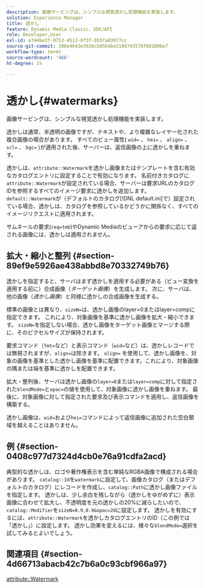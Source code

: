 ```yaml
---
description: 画像サービングは、シンプルな視覚透かし処理機能を実装します。
solution: Experience Manager
title: 透かし
feature: Dynamic Media Classic、SDK/API
role: Developer,User
exl-id: e744be3f-9753-4513-8f37-055fa03077cc
source-git-commit: 206e4643e3926cb85b4be2189743578f88180be7
workflow-type: tm+mt
source-wordcount: '466'
ht-degree: 1%

---
```


# 透かし{#watermarks}

画像サービングは、シンプルな視覚透かし処理機能を実装します。

透かしは通常、半透明の画像ですが、テキストや、より複雑なレイヤー化された複合画像の場合があります。 すべてのビュー属性( `wid=` 、 `hei=` 、 `align=` 、 `scl=` 、 `bgc=` )が適用された後、サーバーは、返信画像の上に透かしを重ねます。

透かしは、`attribute::Watermark`を透かし画像またはテンプレートを含む有効なカタログエントリに設定することで有効になります。 名前付きカタログに`attribute::Watermark`が設定されている場合、サーバーは要求URLのカタログIDを参照するすべてのイメージ要求に透かしを追加します。 `default::Watermark`が（デフォルトのカタログ[!DNL default.ini]で）設定されている場合、透かしは、カタログを参照しているかどうかに関係なく、すべてのイメージリクエストに適用されます。

サムネールの要求(`req=tmb`)やDynamic Mediaのビューアからの要求に応じて返される画像には、透かしは適用されません。

## 拡大・縮小と整列 {#section-89ef9e5926ae438abbd8e70332749b76}

透かしを指定すると、サーバはまず透かしを適用する必要がある（ビュー変換を適用する前に）合成画像（*ターゲット画像*）を生成します。 次に、サーバは、他の画像（*透かし画像*）と同様に透かしの合成画像を生成する。

標準の画像とは異なり、`sizeN=`は、透かし画像のlayer=0またはlayer=compに指定できます。 これにより、対象画像を基準に透かし画像を拡大・縮小できます。 `sizeN=`を指定しない場合、透かし画像をターゲット画像とマージする際に、そのピクセルサイズが保持されます。

要求コマンド（`fmt=`など）と表示コマンド（`wid=`など）は、透かしレコードでは無視されますが、`align=`は除きます。 `align=` を使用して、透かし画像を、対象の画像を基準とした透かし画像を基準に配置できます。これにより、対象画像の隅または端を基準に透かしを配置できます。

拡大・整列後、サーバは透かし画像の`layer=0`または`layer=comp`に対して指定された`blendMode=`と`opac=`の値を使用して、対象画像に透かし画像を重ねます。 最後に、対象画像に対して指定された要求及び表示コマンドを適用し、返信画像を構築する。

透かし画像は、`wid=`および`hei=`コマンドによって返信画像に追加された空白領域を越えることはありません。

## 例 {#section-0408c977d7324d4cb0e76a91cdfa2acd}

典型的な透かしは、ロゴや著作権表示を含む単純なRGBA画像で構成される場合があります。 `catalog::Id`を`watermark`に設定して、画像カタログ（またはデフォルトのカタログ）にレコードを作成し、`catalog::Path`に透かし画像ファイルを指定します。 透かしは、少し余白を残しながら（透かしをゆがめずに）表示画像に合わせて拡大し、不透明度を元の透かしの20%に減らしたいので、`catalog::Modifier`を`sizeN=0.9,0.9&opac=20`に設定します。 透かしを有効にするには、`attribute::Watermark`を透かしカタログエントリのID（この例では「透かし」）に設定します。 透かし効果を変えるには、様々な`blendMode=`選択を試してみるとよいでしょう。

## 関連項目 {#section-4d66713abacb42c7b6a0c93cbf966a97}

[attribute::Watermark](../../../../../is-api/image-catalog/image-serving-api-ref/c-image-catalog-reference/c-attributes-reference/r-watermark.md#reference-942b50acb2dd43a5ae498dc41ea9ac9b)
